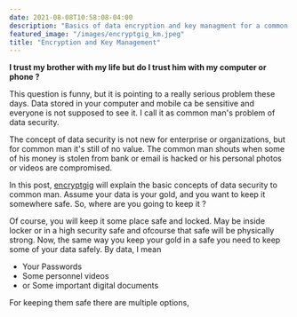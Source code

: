 ```yaml
---
date: 2021-08-08T10:58:08-04:00
description: "Basics of data encryption and key managment for a common man..."
featured_image: "/images/encryptgig_km.jpeg"
title: "Encryption and Key Management"
---
```


**I trust my brother with my life but do I trust him with my computer or phone ?**

This question is funny, but it is pointing to a really serious problem these days. Data stored in your computer and mobile
ca be sensitive and everyone is not supposed to see it. I call it as common man's problem of data security.

The concept of data security is not new for enterprise or organizations, but for common man it's still of no value. The 
common man shouts when some of his money is stolen from bank or email is hacked or his personal photos or videos are compromised.

In this post, [encryptgig](https://app.encryptgig.com/EncryptFile) will explain the basic concepts of data security to common man.
Assume your data is your gold, and you want to keep it somewhere safe. So, where are you going to keep it ? 

Of course, you will keep it some place safe and locked. May be inside locker or in a high security safe and ofcourse that safe will be
physically strong. Now, the same way you keep your gold in a safe you need to keep some of your data safely. By data, I mean
- Your Passwords
- Some personnel videos
- or Some important digital documents

For keeping them safe there are multiple options, 


